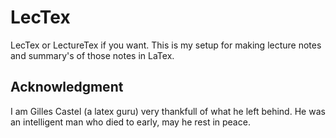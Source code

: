 # LecTex
LecTex or LectureTex if you want.
This is my setup for making lecture notes and summary's of those notes in LaTex.

## Acknowledgment
I am Gilles Castel (a latex guru) very thankfull of what he left behind. He was an intelligent man who died to early, may he rest in peace.

